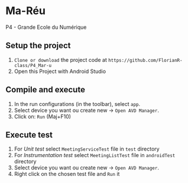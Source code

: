 # Ma-Réu

P4 - Grande Ecole du Numérique

## Setup the project 
1. `Clone or download` the project code at `https://github.com/FlorianR-class/P4_Mar-u`
2. Open this Project with Android Studio

## Compile and execute 

1. In the run configurations (in the toolbar), select `app`.
2. Select device you want ou create new -> `Open AVD Manager`.
3. Click on: `Run` (Maj+F10)

## Execute test 

1. For *Unit test* select `MeetingServiceTest` file in `test` directory
2. For *Instrumentation test* select `MeetingListTest` file in `androidTest` directory
3. Select device you want ou create new -> `Open AVD Manager`.
4. Right click on the chosen test file and `Run` it
